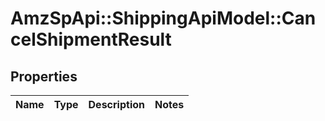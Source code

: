 # AmzSpApi::ShippingApiModel::CancelShipmentResult

## Properties
Name | Type | Description | Notes
------------ | ------------- | ------------- | -------------

